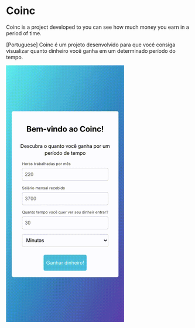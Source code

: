 # Coinc

Coinc is a project developed to you can see how much money you earn in a period of time.

[Portuguese] Coinc é um projeto desenvolvido para que você consiga visualizar quanto dinheiro você ganha em um determinado período do tempo.

![](record.gif)
